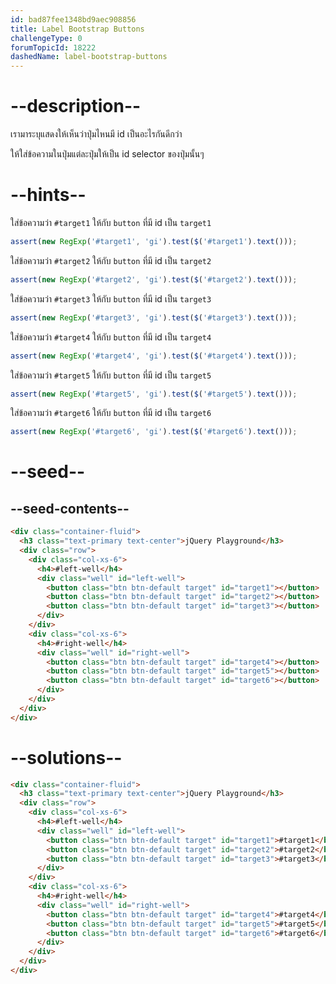```yaml
---
id: bad87fee1348bd9aec908856
title: Label Bootstrap Buttons
challengeType: 0
forumTopicId: 18222
dashedName: label-bootstrap-buttons
---
```


# --description--

เรามาระบุแสดงให้เห็นว่าปุ่มไหนมี id เป็นอะไรกันดีกว่า

ให้ใส่ข้อความในปุ่มแต่ละปุ่มให้เป็น id selector ของปุ่มนั้นๆ

# --hints--

ใส่ข้อความว่า `#target1` ให้กับ `button` ที่มี id เป็น `target1`

```js
assert(new RegExp('#target1', 'gi').test($('#target1').text()));
```

ใส่ข้อความว่า `#target2` ให้กับ `button` ที่มี id เป็น `target2`

```js
assert(new RegExp('#target2', 'gi').test($('#target2').text()));
```

ใส่ข้อความว่า `#target3` ให้กับ `button` ที่มี id เป็น `target3`

```js
assert(new RegExp('#target3', 'gi').test($('#target3').text()));
```

ใส่ข้อความว่า `#target4` ให้กับ `button` ที่มี id เป็น `target4`

```js
assert(new RegExp('#target4', 'gi').test($('#target4').text()));
```

ใส่ข้อความว่า `#target5` ให้กับ `button` ที่มี id เป็น `target5`

```js
assert(new RegExp('#target5', 'gi').test($('#target5').text()));
```

ใส่ข้อความว่า `#target6` ให้กับ `button` ที่มี id เป็น `target6`

```js
assert(new RegExp('#target6', 'gi').test($('#target6').text()));
```

# --seed--

## --seed-contents--

```html
<div class="container-fluid">
  <h3 class="text-primary text-center">jQuery Playground</h3>
  <div class="row">
    <div class="col-xs-6">
      <h4>#left-well</h4>
      <div class="well" id="left-well">
        <button class="btn btn-default target" id="target1"></button>
        <button class="btn btn-default target" id="target2"></button>
        <button class="btn btn-default target" id="target3"></button>
      </div>
    </div>
    <div class="col-xs-6">
      <h4>#right-well</h4>
      <div class="well" id="right-well">
        <button class="btn btn-default target" id="target4"></button>
        <button class="btn btn-default target" id="target5"></button>
        <button class="btn btn-default target" id="target6"></button>
      </div>
    </div>
  </div>
</div>
```

# --solutions--

```html
<div class="container-fluid">
  <h3 class="text-primary text-center">jQuery Playground</h3>
  <div class="row">
    <div class="col-xs-6">
      <h4>#left-well</h4>
      <div class="well" id="left-well">
        <button class="btn btn-default target" id="target1">#target1</button>
        <button class="btn btn-default target" id="target2">#target2</button>
        <button class="btn btn-default target" id="target3">#target3</button>
      </div>
    </div>
    <div class="col-xs-6">
      <h4>#right-well</h4>
      <div class="well" id="right-well">
        <button class="btn btn-default target" id="target4">#target4</button>
        <button class="btn btn-default target" id="target5">#target5</button>
        <button class="btn btn-default target" id="target6">#target6</button>
      </div>
    </div>
  </div>
</div>
```
